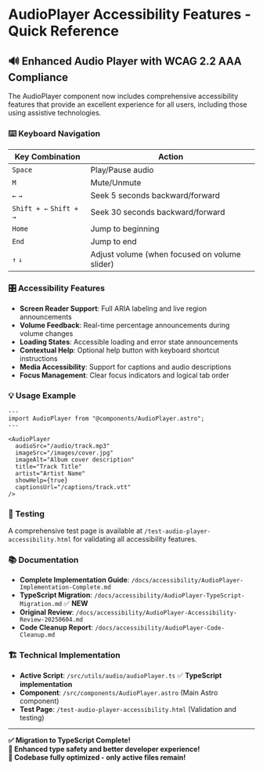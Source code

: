 # AudioPlayer Accessibility Features - Quick Reference

## 🔊 Enhanced Audio Player with WCAG 2.2 AAA Compliance

The AudioPlayer component now includes comprehensive accessibility features that provide an
excellent experience for all users, including those using assistive technologies.

### ⌨️ Keyboard Navigation

| Key Combination         | Action                                        |
| ----------------------- | --------------------------------------------- |
| `Space`                 | Play/Pause audio                              |
| `M`                     | Mute/Unmute                                   |
| `←` `→`                 | Seek 5 seconds backward/forward               |
| `Shift + ←` `Shift + →` | Seek 30 seconds backward/forward              |
| `Home`                  | Jump to beginning                             |
| `End`                   | Jump to end                                   |
| `↑` `↓`                 | Adjust volume (when focused on volume slider) |

### 🎛️ Accessibility Features

- **Screen Reader Support**: Full ARIA labeling and live region announcements
- **Volume Feedback**: Real-time percentage announcements during volume changes
- **Loading States**: Accessible loading and error state announcements
- **Contextual Help**: Optional help button with keyboard shortcut instructions
- **Media Accessibility**: Support for captions and audio descriptions
- **Focus Management**: Clear focus indicators and logical tab order

### 💡 Usage Example

```astro
---
import AudioPlayer from "@components/AudioPlayer.astro";
---

<AudioPlayer
  audioSrc="/audio/track.mp3"
  imageSrc="/images/cover.jpg"
  imageAlt="Album cover description"
  title="Track Title"
  artist="Artist Name"
  showHelp={true}
  captionsUrl="/captions/track.vtt"
/>
```

### 🧪 Testing

A comprehensive test page is available at `/test-audio-player-accessibility.html` for validating all
accessibility features.

### 📚 Documentation

- **Complete Implementation Guide**: `/docs/accessibility/AudioPlayer-Implementation-Complete.md`
- **TypeScript Migration**: `/docs/accessibility/AudioPlayer-TypeScript-Migration.md` ✅ **NEW**
- **Original Review**: `/docs/accessibility/AudioPlayer-Accessibility-Review-20250604.md`
- **Code Cleanup Report**: `/docs/accessibility/AudioPlayer-Code-Cleanup.md`

### 🏗️ Technical Implementation

- **Active Script**: `/src/utils/audio/audioPlayer.ts` ✅ **TypeScript implementation**
- **Component**: `/src/components/AudioPlayer.astro` (Main Astro component)
- **Test Page**: `/test-audio-player-accessibility.html` (Validation and testing)

---

**✅ Migration to TypeScript Complete!**  
**🎯 Enhanced type safety and better developer experience!**  
**🧹 Codebase fully optimized - only active files remain!**
